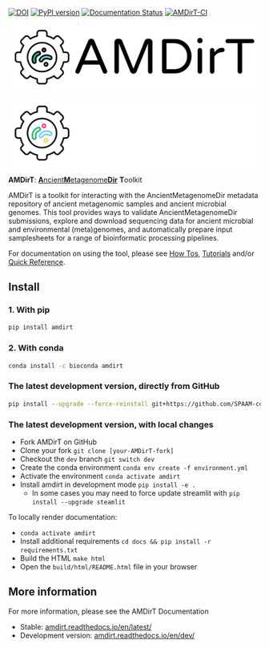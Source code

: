 [![DOI](https://zenodo.org/badge/DOI/10.5281/zenodo.4003825.svg)](https://doi.org/10.5281/zenodo.4003825) [![PyPI version](https://badge.fury.io/py/AMDirT.svg)](https://pypi.org/project/AMDirT) [![Documentation Status](https://readthedocs.org/projects/amdirt/badge/?version=dev)](https://amdirt.readthedocs.io/en/dev/?badge=dev) [![AMDirT-CI](https://github.com/SPAAM-community/AMDirT/actions/workflows/ci_test.yml/badge.svg)](https://github.com/SPAAM-community/AMDirT/actions/workflows/ci_test.yml)

<div align="center">
  
![AMDirT](https://raw.githubusercontent.com/SPAAM-community/AMDirT/master/assets/logo_rectangular.png#gh-light-mode-only) 

</div>

<div align="center">
  
![AMDirT](https://raw.githubusercontent.com/SPAAM-community/AMDirT/master/assets/logo_rectangular_dark.png#gh-dark-mode-only)

</div>

**AMDirT**: [**A**ncient**M**etagenome**Dir**](https://github.com/SPAAM-community/ancientmetagenomedir) **T**oolkit

AMDirT is a toolkit for interacting with the AncientMetagenomeDir metadata repository of ancient metagenomic samples and ancient microbial genomes. This tool provides ways to validate AncientMetagenomeDir submissions, explore and download sequencing data for ancient microbial and environmental (meta)genomes, and automatically prepare input samplesheets for a range of bioinformatic processing pipelines.

For documentation on using the tool, please see [How Tos](https://amdirt.readthedocs.io/en/latest/how_to/index.html), [Tutorials](https://amdirt.readthedocs.io/en/latest/tutorials/index.html) and/or [Quick Reference](https://amdirt.readthedocs.io/en/latest/reference.html).

## Install

### 1. With pip

```bash
pip install amdirt
```

### 2. With conda

```bash
conda install -c bioconda amdirt
```

### The latest development version, directly from GitHub

```bash
pip install --upgrade --force-reinstall git+https://github.com/SPAAM-community/AMDirT.git@dev
```

### The latest development version, with local changes

- Fork AMDirT on GitHub
- Clone your fork `git clone [your-AMDirT-fork]`
- Checkout the `dev` branch `git switch dev`
- Create the conda environment `conda env create -f environment.yml`
- Activate the environment `conda activate amdirt`
- Install amdirt in development mode `pip install -e .`
  - In some cases you may need to force update streamlit with `pip install --upgrade steamlit`

To locally render documentation:

- `conda activate amdirt`
- Install additional requirements `cd docs && pip install -r requirements.txt`
- Build the HTML `make html`
- Open the `build/html/README.html` file in your browser

## More information

For more information, please see the AMDirT Documentation

- Stable: [amdirt.readthedocs.io/en/latest/](https://amdirt.readthedocs.io/en/latest/)
- Development version: [amdirt.readthedocs.io/en/dev/](https://amdirt.readthedocs.io/en/dev/)
